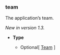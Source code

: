 ### team [](https://discordpy.readthedocs.io/en/v1.7.3/api.html#discord.AppInfo.team)

The application’s team.

*New in version 1.3.*

- **Type**

	- Optional\[ [Team](discord/Application%20Info/Team/Team) ]

